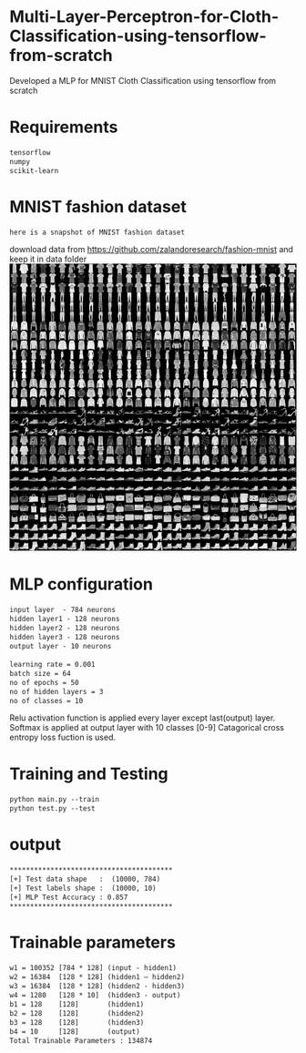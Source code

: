 # Multi-Layer-Perceptron-for-Cloth-Classification-using-tensorflow-from-scratch
Developed a MLP for MNIST Cloth Classification using tensorflow from scratch

# Requirements
    tensorflow
    numpy
    scikit-learn
# MNIST fashion dataset
    here is a snapshot of MNIST fashion dataset
download data from https://github.com/zalandoresearch/fashion-mnist and keep it in data folder
![](img/fashion-mnist-sprite.png)


# MLP configuration
    input layer  - 784 neurons
    hidden layer1 - 128 neurons
    hidden layer2 - 128 neurons
    hidden layer3 - 128 neurons
    output layer - 10 neurons
    
    learning rate = 0.001
    batch size = 64
    no of epochs = 50
    no of hidden layers = 3
    no of classes = 10
    
 Relu activation function is applied every layer except last(output) layer.
 Softmax is applied at output layer with 10 classes [0-9]
 Catagorical cross entropy loss fuction is used.

# Training and Testing
    python main.py --train
    python test.py --test
# output
    ****************************************
    [+] Test data shape   :  (10000, 784)
    [+] Test labels shape :  (10000, 10)
    [+] MLP Test Accuracy : 0.857
    ****************************************
# Trainable parameters
    w1 = 100352 [784 * 128] (input - hidden1)
    w2 = 16384  [128 * 128] (hidden1 – hidden2)
    w3 = 16384  [128 * 128] (hidden2 - hidden3)
    w4 = 1280   [128 * 10]  (hidden3 - output)
    b1 = 128    [128]       (hidden1)
    b2 = 128    [128]       (hidden2)
    b3 = 128    [128]       (hidden3)
    b4 = 10     [128]       (output)
    Total Trainable Parameters : 134874
